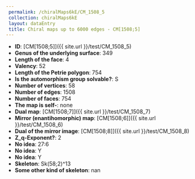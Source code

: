 ```yaml
--- 
 permalink: /chiralMaps6kE/CM_1508_5 
 collection: chiralMaps6kE
 layout: dataEntry
 title: Chiral maps up to 6000 edges - CM[1508;5]
---
```


- **ID**: [CM[1508;5]]({{ site.url }}/test/CM_1508_5)
- **Genus of the underlying surface**: 349
- **Length of the face**: 4
- **Valency**: 52
- **Length of the Petrie polygon**: 754
- **Is the automorphism group solvable?**: S
- **Number of vertices**: 58
- **Number of edges**: 1508
- **Number of faces**: 754
- **The map is self-**: none
- **Dual map**: [CM[1508;7]]({{ site.url }}/test/CM_1508_7)
- **Mirror (enantihomorphic) map**: [CM[1508;6]]({{ site.url }}/test/CM_1508_6)
- **Dual of the mirror image**: [CM[1508;8]]({{ site.url }}/test/CM_1508_8)
- **Z_q-Exponent?**: 2
- **No idea**:  27:6
- **No idea**: Y
- **No idea**: Y
- **Skeleton**: Sk(58;2)^13
- **Some other kind of skeleton**: nan
